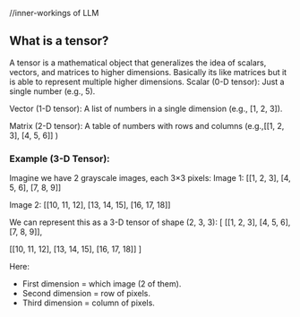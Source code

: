 //inner-workings of LLM

## What is a tensor? 
A tensor is a mathematical object that generalizes the idea of scalars, vectors, and matrices to higher dimensions.
Basically its like matrices but it is able to represent multiple higher dimensions.
Scalar (0-D tensor): Just a single number (e.g., 5).

Vector (1-D tensor): A list of numbers in a single dimension (e.g., [1, 2, 3]).

Matrix (2-D tensor): A table of numbers with rows and columns (e.g.,[[1, 2, 3], [4, 5, 6]] )

 ### Example (3-D Tensor):

Imagine we have 2 grayscale images, each 3×3 pixels:
Image 1:
[[1, 2, 3],
 [4, 5, 6],
 [7, 8, 9]]

Image 2:
[[10, 11, 12],
 [13, 14, 15],
 [16, 17, 18]]

We can represent this as a 3-D tensor of shape (2, 3, 3):
[
 [[1, 2, 3],
  [4, 5, 6],
  [7, 8, 9]],

 [[10, 11, 12],
  [13, 14, 15],
  [16, 17, 18]]
]

Here:
- First dimension = which image (2 of them).
- Second dimension = row of pixels.
- Third dimension = column of pixels.

